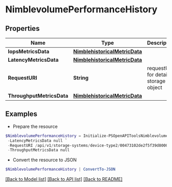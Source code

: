# NimblevolumePerformanceHistory
## Properties

Name | Type | Description | Notes
------------ | ------------- | ------------- | -------------
**IopsMetricsData** | [**NimblehistoricalMetricData**](NimblehistoricalMetricData.md) |  | [optional] 
**LatencyMetricsData** | [**NimblehistoricalMetricData**](NimblehistoricalMetricData.md) |  | [optional] 
**RequestURI** | **String** | requestUri for detailed storage object | [optional] 
**ThroughputMetricsData** | [**NimblehistoricalMetricData**](NimblehistoricalMetricData.md) |  | [optional] 

## Examples

- Prepare the resource
```powershell
$NimblevolumePerformanceHistory = Initialize-PSOpenAPIToolsNimblevolumePerformanceHistory  -IopsMetricsData null `
 -LatencyMetricsData null `
 -RequestURI /api/v1/storage-systems/device-type2/00473102de2f5f39d8000000000000000000000001/volumes/37473102de2f5f39d8000000000000000000000027/performance-history `
 -ThroughputMetricsData null
```

- Convert the resource to JSON
```powershell
$NimblevolumePerformanceHistory | ConvertTo-JSON
```

[[Back to Model list]](../README.md#documentation-for-models) [[Back to API list]](../README.md#documentation-for-api-endpoints) [[Back to README]](../README.md)

